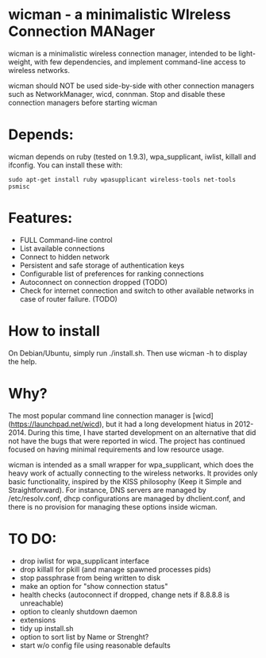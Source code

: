 # wicman - a minimalistic WIreless Connection MANager

wicman is a minimalistic wireless connection manager,
intended to be light-weight, with few dependencies, 
and implement command-line access to wireless networks.

wicman should NOT be used side-by-side with other connection
managers such as NetworkManager, wicd, connman. Stop and disable
these connection managers before starting wicman

# Depends:
wicman depends on ruby (tested on 1.9.3), wpa_supplicant, iwlist,
killall and ifconfig. You can install these with:
```
sudo apt-get install ruby wpasupplicant wireless-tools net-tools psmisc
```

# Features:
- FULL Command-line control
- List available connections
- Connect to hidden network
- Persistent and safe storage of authentication keys
- Configurable list of preferences for ranking connections
- Autoconnect on connection dropped (TODO)
- Check for internet connection and switch to other available networks
  in case of router failure. (TODO)

# How to install
On Debian/Ubuntu, simply run ./install.sh. Then use wicman -h to display
the help.

# Why?

The most popular command line connection manager is [wicd] (https://launchpad.net/wicd),
but it had a long development hiatus in 2012-2014. During this time, I
have started development on an alternative that did not have the bugs
that were reported in wicd. The project has continued focused on having minimal
requirements and low resource usage.

wicman is intended as a small wrapper for wpa_supplicant, which does the 
heavy work of actually connecting to the wireless networks. It provides
only basic functionality, inspired by the KISS philosophy (Keep it Simple
and Straightforward). For instance, DNS servers are managed by 
/etc/resolv.conf, dhcp configurations are managed by dhclient.conf,
and there is no provision for managing these options inside wicman.

# TO DO:
- drop iwlist for wpa_supplicant interface
- drop killall for pkill (and manage spawned processes pids)
- stop passphrase from being written to disk
- make an option for "show connection status"
- health checks (autoconnect if dropped, change nets if 8.8.8.8 is unreachable)
- option to cleanly shutdown daemon
- extensions
- tidy up install.sh
- option to sort list by Name or Strenght?
- start w/o config file using reasonable defaults
